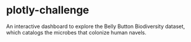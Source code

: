 # plotly-challenge
An interactive dashboard to explore the Belly Button Biodiversity dataset, which catalogs the microbes that colonize human navels.
